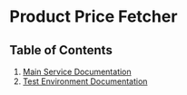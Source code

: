 # Product Price Fetcher

## Table of Contents

1. [Main Service Documentation](main_service/README.md)
2. [Test Environment Documentation](test_environment/README.md)
